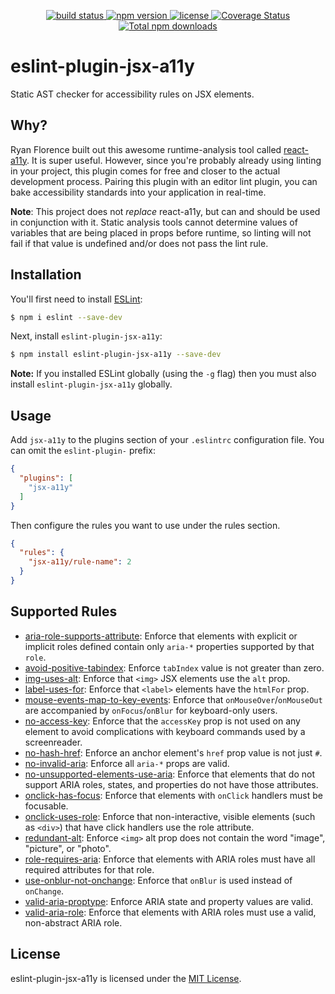 <p align="center">
  <a href="https://travis-ci.org/evcohen/eslint-plugin-jsx-a11y">
    <img src="https://api.travis-ci.org/evcohen/eslint-plugin-jsx-a11y.svg?branch=master"
         alt="build status">
  </a>
  <a href="https://npmjs.org/package/eslint-plugin-jsx-a11y">
    <img src="https://img.shields.io/npm/v/eslint-plugin-jsx-a11y.svg"
         alt="npm version">
  </a>
  <a href="https://github.com/evcohen/eslint-plugin-jsx-a11y/blob/master/LICENSE.md">
    <img src="https://img.shields.io/npm/l/eslint-plugin-jsx-a11y.svg"
         alt="license">
  </a>
  <a href='https://coveralls.io/github/evcohen/eslint-plugin-jsx-a11y?branch=master'>
    <img src='https://coveralls.io/repos/github/evcohen/eslint-plugin-jsx-a11y/badge.svg?branch=master' alt='Coverage Status' />
  </a>
  <a href='https://npmjs.org/package/eslint-plugin-jsx-a11y'>
    <img src='https://img.shields.io/npm/dt/eslint-plugin-jsx-a11y.svg?maxAge=2592000'
    alt='Total npm downloads' />
  </a>
</p>

# eslint-plugin-jsx-a11y

Static AST checker for accessibility rules on JSX elements.

## Why?
Ryan Florence built out this awesome runtime-analysis tool called [react-a11y](https://github.com/reactjs/react-a11y). It is super useful. However, since you're probably already using linting in your project, this plugin comes for free and closer to the actual development process. Pairing this plugin with an editor lint plugin, you can bake accessibility standards into your application in real-time.

**Note**: This project does not *replace* react-a11y, but can and should be used in conjunction with it. Static analysis tools cannot determine values of variables that are being placed in props before runtime, so linting will not fail if that value is undefined and/or does not pass the lint rule.

## Installation

You'll first need to install [ESLint](http://eslint.org):

```sh
$ npm i eslint --save-dev
```

Next, install `eslint-plugin-jsx-a11y`:

```sh
$ npm install eslint-plugin-jsx-a11y --save-dev
```

**Note:** If you installed ESLint globally (using the `-g` flag) then you must also install `eslint-plugin-jsx-a11y` globally.

## Usage

Add `jsx-a11y` to the plugins section of your `.eslintrc` configuration file. You can omit the `eslint-plugin-` prefix:

```json
{
  "plugins": [
    "jsx-a11y"
  ]
}
```


Then configure the rules you want to use under the rules section.

```json
{
  "rules": {
    "jsx-a11y/rule-name": 2
  }
}
```

## Supported Rules

- [aria-role-supports-attribute](docs/rules/aria-role-supports-attribute.md): Enforce that elements with explicit or implicit roles defined contain only `aria-*` properties supported by that `role`.
- [avoid-positive-tabindex](docs/rules/avoid-positive-tabindex.md): Enforce `tabIndex` value is not greater than zero.
- [img-uses-alt](docs/rules/img-uses-alt.md): Enforce that `<img>` JSX elements use the `alt` prop.
- [label-uses-for](docs/rules/label-uses-for.md): Enforce that `<label>` elements have the `htmlFor` prop.
- [mouse-events-map-to-key-events](docs/rules/mouse-events-map-to-key-events.md): Enforce that `onMouseOver`/`onMouseOut` are accompanied by `onFocus`/`onBlur` for keyboard-only users.
- [no-access-key](docs/rules/no-access-key.md): Enforce that the `accessKey` prop is not used on any element to avoid complications with keyboard commands used by a screenreader.
- [no-hash-href](docs/rules/no-hash-href.md): Enforce an anchor element's `href` prop value is not just `#`.
- [no-invalid-aria](docs/rules/no-invalid-aria.md): Enforce all `aria-*` props are valid.
- [no-unsupported-elements-use-aria](docs/rules/no-unsupported-elements-use-aria.md): Enforce that elements that do not support ARIA roles, states, and properties do not have those attributes.
- [onclick-has-focus](docs/rules/onclick-has-focus.md): Enforce that elements with `onClick` handlers must be focusable.
- [onclick-uses-role](docs/rules/onclick-uses-role.md): Enforce that non-interactive, visible elements (such as `<div>`) that have click handlers use the role attribute.
- [redundant-alt](docs/rules/redundant-alt.md): Enforce `<img>` alt prop does not contain the word "image", "picture", or "photo".
- [role-requires-aria](docs/rules/role-requires-aria.md): Enforce that elements with ARIA roles must have all required attributes for that role.
- [use-onblur-not-onchange](docs/rules/use-onblur-not-onchange.md): Enforce that `onBlur` is used instead of `onChange`.
- [valid-aria-proptype](docs/rules/valid-aria-proptype.md): Enforce ARIA state and property values are valid.
- [valid-aria-role](docs/rules/valid-aria-role.md): Enforce that elements with ARIA roles must use a valid, non-abstract ARIA role.

## License

eslint-plugin-jsx-a11y is licensed under the [MIT License](LICENSE.md).
